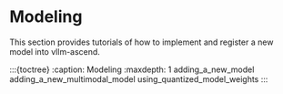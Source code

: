 # Modeling

This section provides tutorials of how to implement and register a new model into vllm-ascend.

:::{toctree}
:caption: Modeling
:maxdepth: 1
adding_a_new_model
adding_a_new_multimodal_model
using_quantized_model_weights
:::
